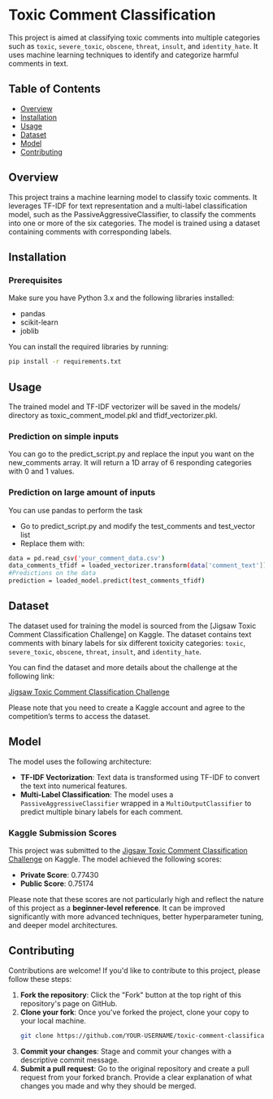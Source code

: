 # Toxic Comment Classification

This project is aimed at classifying toxic comments into multiple categories such as `toxic`, `severe_toxic`, `obscene`, `threat`, `insult`, and `identity_hate`. It uses machine learning techniques to identify and categorize harmful comments in text.

## Table of Contents

- [Overview](#overview)
- [Installation](#installation)
- [Usage](#usage)
- [Dataset](#dataset)
- [Model](#model)
- [Contributing](#contributing)

## Overview

This project trains a machine learning model to classify toxic comments. It leverages TF-IDF for text representation and a multi-label classification model, such as the PassiveAggressiveClassifier, to classify the comments into one or more of the six categories. The model is trained using a dataset containing comments with corresponding labels.

## Installation

### Prerequisites

Make sure you have Python 3.x and the following libraries installed:

- pandas
- scikit-learn
- joblib

You can install the required libraries by running:

```bash
pip install -r requirements.txt
```

## Usage
The trained model and TF-IDF vectorizer will be saved in the models/ directory as toxic_comment_model.pkl and tfidf_vectorizer.pkl.
### Prediction on simple inputs
You can go to the predict_script.py and replace the input you want on the new_comments array. It will return a 1D array of 6 responding categories with 0 and 1 values.
### Prediction on large amount of inputs
You can use pandas to perform the task
- Go to predict_script.py and modify the test_comments and test_vector list
- Replace them with:
```bash
data = pd.read_csv('your_comment_data.csv')
data_comments_tfidf = loaded_vectorizer.transform(data['comment_text'])
#Predictions on the data
prediction = loaded_model.predict(test_comments_tfidf)
```

## Dataset

The dataset used for training the model is sourced from the [Jigsaw Toxic Comment Classification Challenge] on Kaggle. The dataset contains text comments with binary labels for six different toxicity categories: `toxic`, `severe_toxic`, `obscene`, `threat`, `insult`, and `identity_hate`.

You can find the dataset and more details about the challenge at the following link:

[Jigsaw Toxic Comment Classification Challenge](https://www.kaggle.com/c/jigsaw-toxic-comment-classification-challenge)

Please note that you need to create a Kaggle account and agree to the competition’s terms to access the dataset.

## Model

The model uses the following architecture:

- **TF-IDF Vectorization**: Text data is transformed using TF-IDF to convert the text into numerical features.
- **Multi-Label Classification**: The model uses a `PassiveAggressiveClassifier` wrapped in a `MultiOutputClassifier` to predict multiple binary labels for each comment.

### Kaggle Submission Scores

This project was submitted to the [Jigsaw Toxic Comment Classification Challenge](https://www.kaggle.com/c/jigsaw-toxic-comment-classification-challenge) on Kaggle. The model achieved the following scores:

- **Private Score**: 0.77430
- **Public Score**: 0.75174

Please note that these scores are not particularly high and reflect the nature of this project as a **beginner-level reference**. It can be improved significantly with more advanced techniques, better hyperparameter tuning, and deeper model architectures.

## Contributing

Contributions are welcome! If you'd like to contribute to this project, please follow these steps:

1. **Fork the repository**: Click the "Fork" button at the top right of this repository's page on GitHub.
2. **Clone your fork**: Once you've forked the project, clone your copy to your local machine.
   ```bash
   git clone https://github.com/YOUR-USERNAME/toxic-comment-classification.git
   ```
3. **Commit your changes**: Stage and commit your changes with a descriptive commit message.
4. **Submit a pull request**: Go to the original repository and create a pull request from your forked branch. Provide a clear explanation of what changes you made and why they should be merged.





